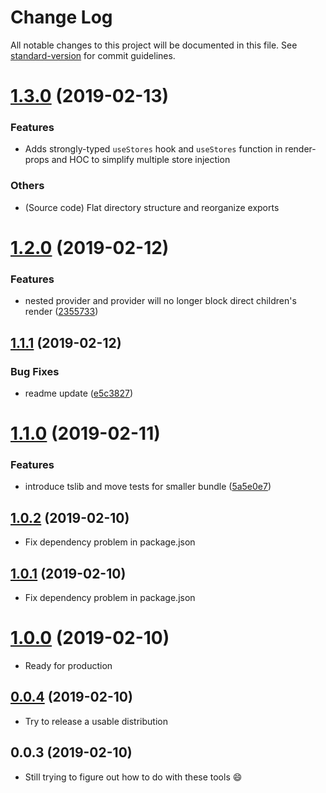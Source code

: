 # Change Log

All notable changes to this project will be documented in this file. See [standard-version](https://github.com/conventional-changelog/standard-version) for commit guidelines.


<a name="1.3.0"></a>
# [1.3.0](https://github.com/viccrubs/simstate/compare/v1.2.0...v1.3.0) (2019-02-13)


### Features

* Adds strongly-typed `useStores` hook and `useStores` function in render-props and HOC to simplify multiple store injection

### Others

* (Source code) Flat directory structure and reorganize exports

<a name="1.2.0"></a>
# [1.2.0](https://github.com/viccrubs/simstate/compare/v1.1.1...v1.2.0) (2019-02-12)


### Features

* nested provider and provider will no longer block direct children's render ([2355733](https://github.com/viccrubs/simstate/commit/2355733))



<a name="1.1.1"></a>
## [1.1.1](https://github.com/viccrubs/simstate/compare/v1.1.0...v1.1.1) (2019-02-12)


### Bug Fixes

* readme update ([e5c3827](https://github.com/viccrubs/simstate/commit/e5c3827))



<a name="1.1.0"></a>
# [1.1.0](https://github.com/viccrubs/simstate/compare/v1.0.2...v1.1.0) (2019-02-11)


### Features

* introduce tslib and move tests for smaller bundle ([5a5e0e7](https://github.com/viccrubs/simstate/commit/5a5e0e7))



<a name="1.0.2"></a>
## [1.0.2](https://github.com/viccrubs/simstate/compare/v1.0.1...v1.0.2) (2019-02-10)

- Fix dependency problem in package.json


<a name="1.0.1"></a>
## [1.0.1](https://github.com/viccrubs/simstate/compare/v1.0.0...v1.0.1) (2019-02-10)

- Fix dependency problem in package.json


<a name="1.0.0"></a>
# [1.0.0](https://github.com/viccrubs/simstate/compare/v0.0.4...v1.0.0) (2019-02-10)

- Ready for production


<a name="0.0.4"></a>
## [0.0.4](https://github.com/viccrubs/simstate/compare/v0.0.3...v0.0.4) (2019-02-10)

- Try to release a usable distribution

<a name="0.0.3"></a>
## 0.0.3 (2019-02-10)

- Still trying to figure out how to do with these tools :smile: